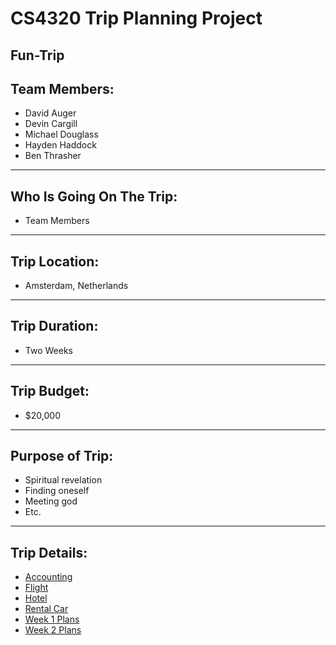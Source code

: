 # CS4320 Trip Planning Project
## Fun-Trip
Team Members:
---
* David Auger
* Devin Cargill
* Michael Douglass
* Hayden Haddock
* Ben Thrasher
--- 
Who Is Going On The Trip:
---
* Team Members

---
Trip Location:
---
* Amsterdam, Netherlands

---
Trip Duration:
---
* Two Weeks
---
Trip Budget:
---
* $20,000
---
Purpose of Trip:
---
* Spiritual revelation
* Finding oneself
* Meeting god
* Etc.

---
Trip Details:
---
+	[Accounting](accounting.md)
+	[Flight](flight_info.md)
+	[Hotel](hotel_info.md)
+	[Rental Car](rental_car.md)
+	[Week 1 Plans](week1plans.md)
+	[Week 2 Plans](week2plans.md)

